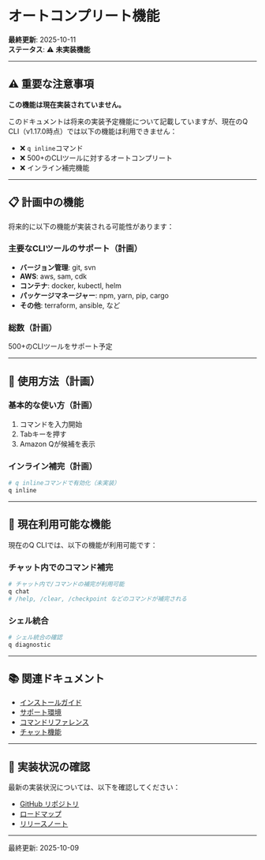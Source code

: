 # オートコンプリート機能

**最終更新**: 2025-10-11  
**ステータス**: ⚠️ **未実装機能**

---

## ⚠️ 重要な注意事項

**この機能は現在実装されていません。**

このドキュメントは将来の実装予定機能について記載していますが、現在のQ CLI（v1.17.0時点）では以下の機能は利用できません：

- ❌ `q inline`コマンド
- ❌ 500+のCLIツールに対するオートコンプリート
- ❌ インライン補完機能

---

## 📋 計画中の機能

将来的に以下の機能が実装される可能性があります：

### 主要なCLIツールのサポート（計画）
- **バージョン管理**: git, svn
- **AWS**: aws, sam, cdk
- **コンテナ**: docker, kubectl, helm
- **パッケージマネージャー**: npm, yarn, pip, cargo
- **その他**: terraform, ansible, など

### 総数（計画）
500+のCLIツールをサポート予定

---

## 🚀 使用方法（計画）

### 基本的な使い方（計画）

1. コマンドを入力開始
2. Tabキーを押す
3. Amazon Qが候補を表示

### インライン補完（計画）

```bash
# q inlineコマンドで有効化（未実装）
q inline
```

---

## 📖 現在利用可能な機能

現在のQ CLIでは、以下の機能が利用可能です：

### チャット内でのコマンド補完
```bash
# チャット内で/コマンドの補完が利用可能
q chat
# /help, /clear, /checkpoint などのコマンドが補完される
```

### シェル統合
```bash
# シェル統合の確認
q diagnostic
```

---

## 📚 関連ドキュメント

- [インストールガイド](../getting-started/installation.md)
- [サポート環境](../reference/supported-environments.md)
- [コマンドリファレンス](../reference/commands.md)
- [チャット機能](chat.md)

---

## 📝 実装状況の確認

最新の実装状況については、以下を確認してください：

- [GitHub リポジトリ](https://github.com/aws/amazon-q-developer-cli)
- [ロードマップ](https://github.com/aws/amazon-q-developer-cli/issues?q=is%3Aissue+is%3Aopen+label%3Aroadmap)
- [リリースノート](https://github.com/aws/amazon-q-developer-cli/releases)

---

最終更新: 2025-10-09
